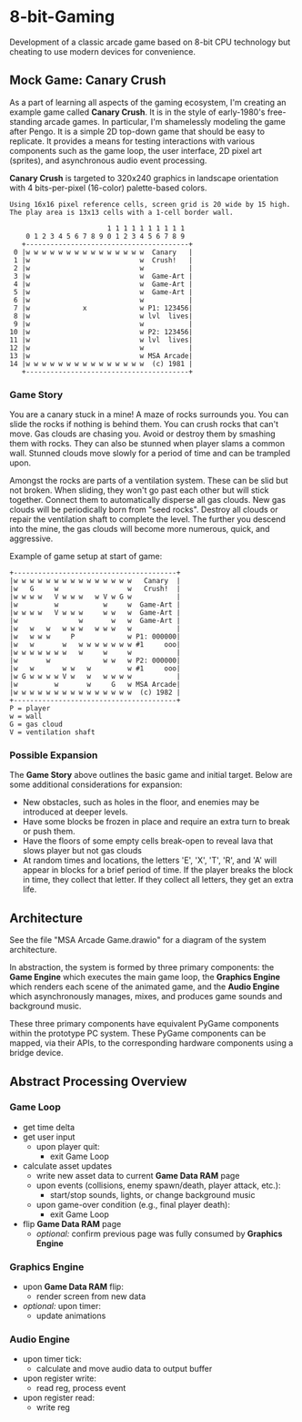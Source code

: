 # 8-bit-Gaming
Development of a classic arcade game based on 8-bit CPU technology but cheating to use modern devices for convenience.

## Mock Game: **Canary Crush**

As a part of learning all aspects of the gaming ecosystem, I'm creating an example game called **Canary Crush**. It is in the style of early-1980's free-standing arcade games. In particular, I'm shamelessly modeling the game after Pengo. It is a simple 2D top-down game that should be easy to replicate. It provides a means for testing interactions with various components such as the game loop, the user interface, 2D pixel art (sprites), and asynchronous audio event processing.

**Canary Crush** is targeted to 320x240 graphics in landscape orientation with 4 bits-per-pixel (16-color) palette-based colors.

    Using 16x16 pixel reference cells, screen grid is 20 wide by 15 high.
    The play area is 13x13 cells with a 1-cell border wall.

                            1 1 1 1 1 1 1 1 1 1
        0 1 2 3 4 5 6 7 8 9 0 1 2 3 4 5 6 7 8 9
       +----------------------------------------+
     0 |w w w w w w w w w w w w w w w  Canary   |
     1 |w                           w  Crush!   |
     2 |w                           w           |
     3 |w                           w  Game-Art |
     4 |w                           w  Game-Art |
     5 |w                           w  Game-Art |
     6 |w                           w           |
     7 |w             x             w P1: 123456|
     8 |w                           w lvl  lives|
     9 |w                           w           |
    10 |w                           w P2: 123456|
    11 |w                           w lvl  lives|
    12 |w                           w           |
    13 |w                           w MSA Arcade|
    14 |w w w w w w w w w w w w w w w  (c) 1981 |
       +----------------------------------------+

### Game Story

You are a canary stuck in a mine! A maze of rocks surrounds you. You can slide the rocks if nothing is behind them. You can crush rocks that can't move. Gas clouds are chasing you. Avoid or destroy them by smashing them with rocks. They can also be stunned when player slams a common wall. Stunned clouds move slowly for a period of time and can be trampled upon.

Amongst the rocks are parts of a ventilation system. These can be slid but not broken. When sliding, they won't go past each other but will stick together. Connect them to automatically disperse all gas clouds. New gas clouds will be periodically born from "seed rocks". Destroy all clouds or repair the ventilation shaft to complete the level. The further you descend into the mine, the gas clouds will become more numerous, quick, and aggressive.

Example of game setup at start of game:

    +----------------------------------------+
    |w w w w w w w w w w w w w w w   Canary  |
    |w   G     w                 w   Crush!  |
    |w w w w   V w w w   w V w G w           |
    |w         w           w     w  Game-Art |
    |w w w w   V w w w     w w   w  Game-Art |
    |w               w       w   w  Game-Art |
    |w   w   w   w w w   w w w   w           |
    |w   w w w     P             w P1: 000000|
    |w   w       w   w w w w w w w #1     ooo|
    |w w w w w w w   w     w     w           |
    |w       w             w w   w P2: 000000|
    |w   w       w w   w         w #1     ooo|
    |w G w w w w V w   w   w w w w           |
    |w         w       w     G   w MSA Arcade|
    |w w w w w w w w w w w w w w w  (c) 1982 |
    +----------------------------------------+
    P = player
    w = wall
    G = gas cloud
    V = ventilation shaft


### Possible Expansion

The **Game Story** above outlines the basic game and initial target. Below are some additional considerations for expansion:
* New obstacles, such as holes in the floor, and enemies may be introduced at deeper levels.
* Have some blocks be frozen in place and require an extra turn to break or push them.
* Have the floors of some empty cells break-open to reveal lava that slows player but not gas clouds
* At random times and locations, the letters 'E', 'X', 'T', 'R', and 'A' will appear in blocks for a brief period of time. If the player breaks the block in time, they collect that letter. If they collect all letters, they get an extra life.

## Architecture

See the file "MSA Arcade Game.drawio" for a diagram of the system architecture.

In abstraction, the system is formed by three primary components: the **Game Engine** which executes the main game loop, the **Graphics Engine** which renders each scene of the animated game, and the **Audio Engine** which asynchronously manages, mixes, and produces game sounds and background music.

These three primary components have equivalent PyGame components within the prototype PC system.  These PyGame components can be mapped, via their APIs, to the corresponding hardware components using a bridge device.


## Abstract Processing Overview

### Game Loop
 * get time delta
 * get user input
   * upon player quit:
     * exit Game Loop
 * calculate asset updates
   * write new asset data to current **Game Data RAM** page
   * upon events (collisions, enemy spawn/death, player attack, etc.):
     * start/stop sounds, lights, or change background music
   * upon game-over condition (e.g., final player death):
     * exit Game Loop
 * flip **Game Data RAM** page
   * _optional:_ confirm previous page was fully consumed by **Graphics Engine**

### Graphics Engine
 * upon **Game Data RAM** flip:
   * render screen from new data
 * _optional:_ upon timer:
   * update animations

### Audio Engine
 * upon timer tick:
   * calculate and move audio data to output buffer
 * upon register write:
   * read reg, process event
 * upon register read:
   * write reg
